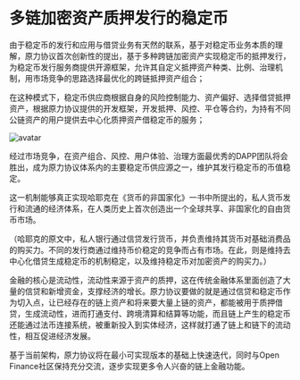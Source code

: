 # 多链加密资产质押发行的稳定币

由于稳定币的发行和应用与借贷业务有天然的联系，基于对稳定币业务本质的理解，原力协议首次创新性的提出，基于多种跨链加密资产实现稳定币的抵押发行，为稳定币发行服务商提供开源框架，允许其自定义抵押资产种类、比例、治理机制，用市场竞争的思路选择最优化的跨链抵押资产组合；

在这种模式下，稳定币供应商根据自身的风险控制能力、资产偏好、选择借贷抵押资产，根据原力协议提供的开发框架，开发抵押、风控、平仓等合约，为持有不同公链资产的用户提供去中心化质押资产借稳定币的服务；

![avatar](https://raw.githubusercontent.com/theforceprotocolgroup/stablecoin/master/Pictures/Stablecoin%20A.png)

经过市场竞争，在资产组合、风控、用户体验、治理方面最优秀的DAPP团队将会胜出，成为原力协议体系内的主要稳定币供应源之一，维护其发行稳定币的币值稳定。

这一机制能够真正实现哈耶克在《货币的非国家化》一书中所提出的，私人货币发行和流通的经济体系，在人类历史上首次创造出一个全球共享、非国家化的自由货币市场。

（哈耶克的原文中，私人银行通过信贷发行货币，并负责维持其货币对基础消费品的购买力。不同的发行商通过维持币价稳定的竞争而占有市场。在此，则是维持去中心化借贷生成稳定币的机制稳定，以及维持稳定币对加密资产的购买力。）

金融的核心是流动性，流动性来源于资产的质押，这在传统金融体系里面创造了大量的信贷和新增资金，支撑经济的增长。原力协议要做的就是通过信贷和稳定币作为切入点，让已经存在的链上资产和将来要大量上链的资产，都能被用于质押借贷，生成流动性，进而打通支付、跨境清算和结算等功能，而且链上产生的稳定币还能通过法币连接系统，被重新投入到实体经济，这样就打通了链上和链下的流动性，相互促进经济发展。

基于当前架构，原力协议将在最小可实现版本的基础上快速迭代，同时与Open Finance社区保持充分交流，逐步实现更多令人兴奋的链上金融功能。